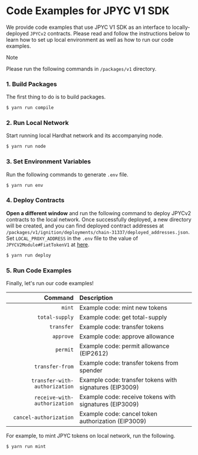 # Code Examples for JPYC V1 SDK

We provide code examples that use JPYC V1 SDK as an interface to locally-deployed `JPYCv2` contracts. Please read and follow the instructions below to learn how to set up local environment as well as how to run our code examples.

> [!NOTE]
> Please run the following commands in `/packages/v1` directory.

### 1. Build Packages

The first thing to do is to build packages.

```sh
$ yarn run compile
```

### 2. Run Local Network

Start running local Hardhat network and its accompanying node.

```sh
$ yarn run node
```

### 3. Set Environment Variables

Run the following commands to generate `.env` file.

```sh
$ yarn run env
```

### 4. Deploy Contracts

**Open a different window** and run the following command to deploy JPYCv2 contracts to the local network. Once successfully deployed, a new directory will be created, and you can find deployed contract addresses at `/packages/v1/ignition/deployments/chain-31337/deployed_addresses.json`. Set `LOCAL_PROXY_ADDRESS` in the `.env` file to the value of `JPYCV2Module#FiatTokenV1` at [here](./ignition/deployments/chain-31337/deployed_addresses.json).

```sh
$ yarn run deploy
```

### 5. Run Code Examples

Finally, let's run our code examples!

|                       Command | Description                                             |
| ----------------------------: | :------------------------------------------------------ |
|                        `mint` | Example code: mint new tokens                           |
|                `total-supply` | Example code: get total-supply                          |
|                    `transfer` | Example code: transfer tokens                           |
|                     `approve` | Example code: approve allowance                         |
|                      `permit` | Example code: permit allowance (EIP2612)                |
|               `transfer-from` | Example code: transfer tokens from spender              |
| `transfer-with-authorization` | Example code: transfer tokens with signatures (EIP3009) |
|  `receive-with-authorization` | Example code: receive tokens with signatures (EIP3009)  |
|        `cancel-authorization` | Example code: cancel token authorization (EIP3009)      |

For example, to mint JPYC tokens on local network, run the following.

```sh
$ yarn run mint
```
